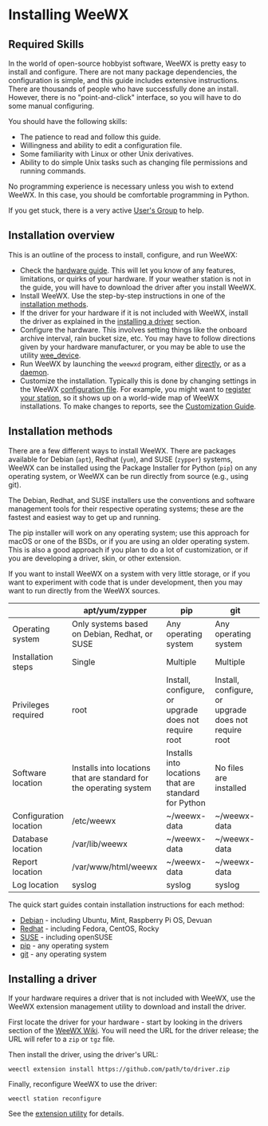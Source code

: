 # Installing WeeWX

## Required Skills

In the world of open-source hobbyist software, WeeWX is pretty easy to install and configure. There are not many package dependencies, the configuration is simple, and this guide includes extensive instructions. There are thousands of people who have successfully done an install. However, there is no "point-and-click" interface, so you will have to do some manual configuring.

You should have the following skills:

* The patience to read and follow this guide.
* Willingness and ability to edit a configuration file.
* Some familiarity with Linux or other Unix derivatives.
* Ability to do simple Unix tasks such as changing file permissions and running commands.

No programming experience is necessary unless you wish to extend WeeWX. In
this case, you should be comfortable programming in Python.

If you get stuck, there is a very active [User's Group](https://groups.google.com/g/weewx-user) to help.


## Installation overview

This is an outline of the process to install, configure, and run WeeWX:

* Check the [hardware guide](../../hardware/drivers).  This will let you know of any features, limitations, or quirks of your hardware. If your weather station is not in the guide, you will have to download the driver after you install WeeWX.
* Install WeeWX. Use the step-by-step instructions in one of the [installation methods](#installation-methods).
* If the driver for your hardware if it is not included with WeeWX, install the driver as explained in the [installing a driver](#installing-a-driver) section.
* Configure the hardware. This involves setting things like the onboard archive interval, rain bucket size, etc. You may have to follow directions given by your hardware manufacturer, or you may be able to use the utility [wee_device](../../utilities/wee_device).
* Run WeeWX by launching the `weewxd` program, either [directly](../running-weewx/#running-directly), or as a [daemon](../running-weewx/#running-as-a-daemon).
* Customize the installation. Typically this is done by changing settings in the WeeWX [configuration file](../weewx-config-file). For example, you might want to [register your station](../weewx-config-file/stdrestful-config/#stationregistry), so it shows up on a world-wide map of WeeWX installations. To make changes to reports, see the [Customization Guide](../../custom/).


## Installation methods

There are a few different ways to install WeeWX.  There are packages available
for Debian (`apt`), Redhat (`yum`), and SUSE (`zypper`) systems, WeeWX can be
installed using the Package Installer for Python (`pip`) on any operating
system, or WeeWX can be run directly from source (e.g., using git).

The Debian, Redhat, and SUSE installers use the conventions and software
management tools for their respective operating systems; these are the fastest
and easiest way to get up and running.

The pip installer will work on any operating system; use this approach
for macOS or one of the BSDs, or if you are using an older operating system.
This is also a good approach if you plan to do a lot of customization, or if
you are developing a driver, skin, or other extension.

If you want to install WeeWX on a system with very little storage, or if you
want to experiment with code that is under development, then you may want to
run directly from the WeeWX sources.

| | apt/yum/zypper | pip | git |
|---|---|---|---|
| Operating system | Only systems based on Debian, Redhat, or SUSE | Any operating system | Any operating system |
| Installation steps | Single | Multiple | Multiple |
| Privileges required | root | Install, configure, or upgrade does not require root | Install, configure, or upgrade does not require root |
| Software location | Installs into locations that are standard for the operating system | Installs into locations that are standard for Python | No files are installed |
| Configuration location | /etc/weewx | ~/weewx-data | ~/weewx-data |
| Database location | /var/lib/weewx | ~/weewx-data | ~/weewx-data |
| Report location | /var/www/html/weewx | ~/weewx-data | ~/weewx-data |
| Log location | syslog | syslog | syslog |

The quick start guides contain installation instructions for each method:

* [Debian](../../quickstarts/debian) - including Ubuntu, Mint, Raspberry Pi OS, Devuan
* [Redhat](../../quickstarts/redhat) - including Fedora, CentOS, Rocky
* [SUSE](../../quickstarts/suse) - including openSUSE
* [pip](../../quickstarts/pip) - any operating system
* [git](../../quickstarts/git) - any operating system


## Installing a driver

If your hardware requires a driver that is not included with WeeWX, use the
WeeWX extension management utility to download and install the driver.

First locate the driver for your hardware - start by looking in the drivers section of the [WeeWX Wiki](https://github.com/weewx/weewx/wiki#drivers). You will need the URL for the driver release; the URL will refer to a `zip` or `tgz` file.

Then install the driver, using the driver's URL:
```
weectl extension install https://github.com/path/to/driver.zip
```

Finally, reconfigure WeeWX to use the driver:
```
weectl station reconfigure
```

See the [extension utility](../../utilities/weectl-extension) for details.
